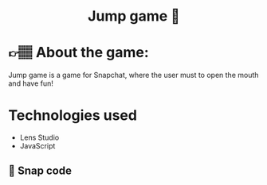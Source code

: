 <h1 align="center">Jump game 👾</h1>

<h1>👉🏽 About the game:</h1>
Jump game is a game for Snapchat, where the user must to open the mouth and have fun!

<h1> Technologies used </h1>
<ul>
  <li>Lens Studio</li>
  <li>JavaScript</li>
</ul>

<h2>📱 Snap code</h2>
